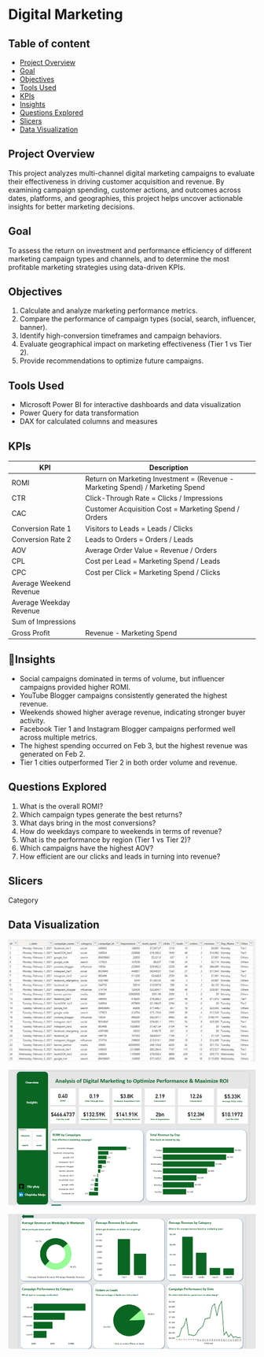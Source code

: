 # Digital Marketing

## Table of content
- [Project Overview](#project-overview)  
- [Goal](#goal)
- [Objectives](#objectives)
- [Tools Used](#tools-used) 
- [KPIs](#kpis)  
- [Insights](#insights)
- [Questions Explored](#questions-explored)
- [Slicers](#slicers)
- [Data Visualization](#data-visualization)


## Project Overview
This project analyzes multi-channel digital marketing campaigns to evaluate their effectiveness in driving customer acquisition and revenue. By examining campaign spending, customer actions, and outcomes across dates, platforms, and geographies, this project helps uncover actionable insights for better marketing decisions.

## Goal
To assess the return on investment and performance efficiency of different marketing campaign types and channels, and to determine the most profitable marketing strategies using data-driven KPIs.

## Objectives
1. Calculate and analyze marketing performance metrics.
2. Compare the performance of campaign types (social, search, influencer, banner).
3. Identify high-conversion timeframes and campaign behaviors.
4. Evaluate geographical impact on marketing effectiveness (Tier 1 vs Tier 2).
5. Provide recommendations to optimize future campaigns.

## Tools Used
- Microsoft Power BI for interactive dashboards and data visualization
- Power Query for data transformation
- DAX for calculated columns and measures
  
## KPIs

| KPI	| Description |
|-----|-------------|
| ROMI | Return on Marketing Investment = (Revenue - Marketing Spend) / Marketing Spend
| CTR	| Click-Through Rate = Clicks / Impressions
| CAC	| Customer Acquisition Cost = Marketing Spend / Orders
| Conversion Rate 1 |	Visitors to Leads = Leads / Clicks
| Conversion Rate 2	| Leads to Orders = Orders / Leads
| AOV	| Average Order Value = Revenue / Orders
| CPL	| Cost per Lead = Marketing Spend / Leads
| CPC	| Cost per Click = Marketing Spend / Clicks
| Average Weekend Revenue | 
| Average Weekday Revenue | 
| Sum of Impressions|
| Gross Profit | Revenue - Marketing Spend

## 🔎Insights
- Social campaigns dominated in terms of volume, but influencer campaigns provided higher ROMI.
- YouTube Blogger campaigns consistently generated the highest revenue.
- Weekends showed higher average revenue, indicating stronger buyer activity.
- Facebook Tier 1 and Instagram Blogger campaigns performed well across multiple metrics.
- The highest spending occurred on Feb 3, but the highest revenue was generated on Feb 2.
- Tier 1 cities outperformed Tier 2 in both order volume and revenue.
  
## Questions Explored
1. What is the overall ROMI?
2. Which campaign types generate the best returns?
3. What days bring in the most conversions?
4. How do weekdays compare to weekends in terms of revenue?
5. What is the performance by region (Tier 1 vs Tier 2)?
6. Which campaigns have the highest AOV?
7. How efficient are our clicks and leads in turning into revenue?

## Slicers
Category
   
## Data Visualization
![Table](https://github.com/Ola-ykay/Digital-Marketing/blob/main/ROMI-table.png)

![Dashboard-page1](https://github.com/Ola-ykay/Digital-Marketing/blob/main/dashboard-page1.png)

![Dashboard-page2](https://github.com/Ola-ykay/Digital-Marketing/blob/main/dashboard-page2.png)




  
